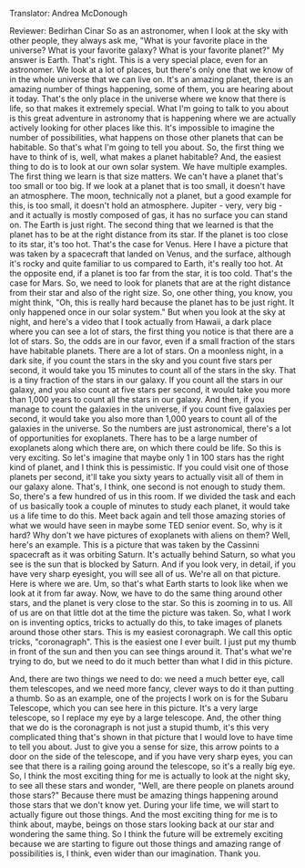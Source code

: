 

Translator: Andrea McDonough

Reviewer: Bedirhan Cinar
So as an astronomer,
when I look at the sky with other people,
they always ask me,
&quot;What is your favorite place in the universe?
What is your favorite galaxy?
What is your favorite planet?&quot;
My answer is
Earth. That&#39;s right.
This is a very special place, even for an astronomer.
We look at a lot of places,
but there&#39;s only one that we know of in the whole universe
that we can live on.
It&#39;s an amazing planet,
there is an amazing number of things happening,
some of them, you are hearing about it today.
That&#39;s the only place in the universe
where we know that there is life,
so that makes it extremely special.
What I&#39;m going to talk to you about
is this great adventure in astronomy that is happening
where we are actually actively looking
for other places like this.
It&#39;s impossible to imagine the number of possibilities,
what happens on those other planets
that can be habitable.
So that&#39;s what I&#39;m going to tell you about.
So, the first thing we have to think of
is, well, what makes a planet habitable?
And, the easiest thing to do
is to look at our own solar system.
We have multiple examples.
The first thing we learn is that size matters.
We can&#39;t have a planet that&#39;s too small or too big.
If we look at a planet that is too small,
it doesn&#39;t have an atmosphere.
The moon, technically not a planet,
but a good example for this,
is too small,
it doesn&#39;t hold an atmosphere.
Jupiter - very, very big -
and it actually is mostly composed of gas,
it has no surface you can stand on.
The Earth is just right.
The second thing that we learned
is that the planet has to be
at the right distance from its star.
If the planet is too close to its star,
it&#39;s too hot.
That&#39;s the case for Venus.
Here I have a picture that was taken by a spacecraft
that landed on Venus,
and the surface, although it&#39;s rocky and quite familiar to us
compared to Earth,
it&#39;s really too hot.
At the opposite end, if a planet is too far from the star,
it is too cold.
That&#39;s the case for Mars.
So, we need to look for planets
that are at the right distance from their star
and also of the right size.
So, one other thing,
you know, you might think, &quot;Oh, this is really hard
because the planet has to be just right.
It only happened once in our solar system.&quot;
But when you look at the sky at night,
and here&#39;s a video that I took actually from Hawaii,
a dark place where you can see a lot of stars,
the first thing you notice is that there are a lot of stars.
So, the odds are in our favor,
even if a small fraction of the stars
have habitable planets.
There are a lot of stars.
On a moonless night, in a dark site,
if you count the stars in the sky
and you count five stars per second,
it would take you 15 minutes to count
all of the stars in the sky.
That is a tiny fraction of the stars in our galaxy.
If you count all the stars in our galaxy,
and you also count at five stars per second,
it would take you more than 1,000 years
to count all the stars in our galaxy.
And then, if you manage
to count the galaxies in the universe,
if you count five galaxies per second,
it would take you also more than 1,000 years
to count all of the galaxies in the universe.
So the numbers are just astronomical,
there&#39;s a lot of opportunities for exoplanets.
There has to be a large number of exoplanets
along which there are,
on which there could be life.
So this is very exciting.
So let&#39;s imagine that maybe only 1 in 100 stars
has the right kind of planet,
and I think this is pessimistic.
If you could visit one of those planets per second,
it&#39;ll take you sixty years
to actually visit all of them in our galaxy alone.
That&#39;s, I think, one second is not enough to study them.
So, there&#39;s a few hundred of us in this room.
If we divided the task and each of us basically took
a couple of minutes to study each planet,
it would take us a life time to do this.
Meet back again and tell those amazing stories
of what we would have seen
in maybe some TED senior event.
So, why is it hard?
Why don&#39;t we have pictures of exoplanets with aliens on them?
Well, here&#39;s an example.
This is a picture that was taken
by the Cassinni spacecraft as it was orbiting Saturn.
It&#39;s actually behind Saturn,
so what you see is the sun
that is blocked by Saturn.
And if you look very, in detail,
if you have very sharp eyesight,
you will see all of us.
We&#39;re all on that picture.
Here is where we are.
Um, so that&#39;s what Earth starts to look like
when we look at it from far away.
Now, we have to do the same thing around other stars,
and the planet is very close to the star.
So this is zooming in to us.
All of us are on that little dot
at the time the picture was taken.
So, what I work on is inventing optics, tricks to actually do this,
to take images of planets around those other stars.
This is my easiest coronagraph.
We call this optic tricks, &quot;coronagraph&quot;.
This is the easiest one I ever built.
I just put my thumb in front of the sun
and then you can see things around it.
That&#39;s what we&#39;re trying to do,
but we need to do it much better
than what I did in this picture.

And, there are two things we need to do:
we need a much better eye,
call them telescopes,
and we need more fancy, clever ways to do it
than putting a thumb.
So as an example, one of the projects I work on
is for the Subaru Telescope,
which you can see here in this picture.
It&#39;s a very large telescope,
so I replace my eye by a large telescope.
And, the other thing that we do
is the coronagraph is not just a stupid thumb,
it&#39;s this very complicated thing
that&#39;s shown in that picture
that I would love to have time to tell you about.
Just to give you a sense for size,
this arrow points to a door on the side of the telescope,
and if you have very sharp eyes,
you can see that there is a railing going around the telescope,
so it&#39;s a really big eye.
So, I think the most exciting thing for me
is actually to look at the night sky,
to see all these stars and wonder,
&quot;Well, are there people on planets around those stars?&quot;
Because there must be amazing things happening
around those stars that we don&#39;t know yet.
During your life time, we will start
to actually figure out those things.
And the most exciting thing for me
is to think about, maybe,
beings on those stars looking back at our star
and wondering the same thing.
So I think the future will be extremely exciting
because we are starting to figure out those things
and amazing range of possibilities
is, I think, even wider than our imagination.
Thank you.
